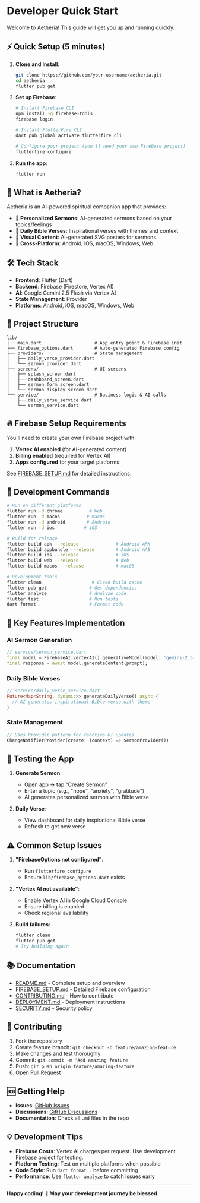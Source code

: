 # Developer Quick Start

Welcome to Aetheria! This guide will get you up and running quickly.

## ⚡ Quick Setup (5 minutes)

1. **Clone and Install**:
   ```bash
   git clone https://github.com/your-username/aetheria.git
   cd aetheria
   flutter pub get
   ```

2. **Set up Firebase**:
   ```bash
   # Install Firebase CLI
   npm install -g firebase-tools
   firebase login
   
   # Install FlutterFire CLI
   dart pub global activate flutterfire_cli
   
   # Configure your project (you'll need your own Firebase project)
   flutterfire configure
   ```

3. **Run the app**:
   ```bash
   flutter run
   ```

## 🎯 What is Aetheria?

Aetheria is an AI-powered spiritual companion app that provides:
- **🎤 Personalized Sermons**: AI-generated sermons based on your topics/feelings
- **📖 Daily Bible Verses**: Inspirational verses with themes and context
- **🎨 Visual Content**: AI-generated SVG posters for sermons
- **📱 Cross-Platform**: Android, iOS, macOS, Windows, Web

## 🛠️ Tech Stack

- **Frontend**: Flutter (Dart)
- **Backend**: Firebase (Firestore, Vertex AI)
- **AI**: Google Gemini 2.5 Flash via Vertex AI
- **State Management**: Provider
- **Platforms**: Android, iOS, macOS, Windows, Web

## 📁 Project Structure

```
lib/
├── main.dart                    # App entry point & Firebase init
├── firebase_options.dart        # Auto-generated Firebase config
├── providers/                   # State management
│   ├── daily_verse_provider.dart
│   └── sermon_provider.dart
├── screens/                     # UI screens
│   ├── splash_screen.dart
│   ├── dashboard_screen.dart
│   ├── sermon_form_screen.dart
│   └── sermon_display_screen.dart
└── service/                     # Business logic & AI calls
    ├── daily_verse_service.dart
    └── sermon_service.dart
```

## 🔥 Firebase Setup Requirements

You'll need to create your own Firebase project with:

1. **Vertex AI enabled** (for AI-generated content)
2. **Billing enabled** (required for Vertex AI)
3. **Apps configured** for your target platforms

See [FIREBASE_SETUP.md](FIREBASE_SETUP.md) for detailed instructions.

## 🚀 Development Commands

```bash
# Run on different platforms
flutter run -d chrome          # Web
flutter run -d macos          # macOS  
flutter run -d android        # Android
flutter run -d ios           # iOS

# Build for release
flutter build apk --release              # Android APK
flutter build appbundle --release        # Android AAB
flutter build ios --release              # iOS
flutter build web --release              # Web
flutter build macos --release            # macOS

# Development tools
flutter clean                   # Clean build cache
flutter pub get                # Get dependencies
flutter analyze                # Analyze code
flutter test                   # Run tests
dart format .                  # Format code
```

## 🎨 Key Features Implementation

### AI Sermon Generation
```dart
// service/sermon_service.dart
final model = FirebaseAI.vertexAI().generativeModel(model: 'gemini-2.5-flash');
final response = await model.generateContent(prompt);
```

### Daily Bible Verses
```dart
// service/daily_verse_service.dart  
Future<Map<String, dynamic>> generateDailyVerse() async {
  // AI generates inspirational Bible verse with theme
}
```

### State Management
```dart
// Uses Provider pattern for reactive UI updates
ChangeNotifierProvider(create: (context) => SermonProvider())
```

## 🧪 Testing the App

1. **Generate Sermon**:
   - Open app → tap "Create Sermon"
   - Enter a topic (e.g., "hope", "anxiety", "gratitude")
   - AI generates personalized sermon with Bible verse

2. **Daily Verse**:
   - View dashboard for daily inspirational Bible verse
   - Refresh to get new verse

## ⚠️ Common Setup Issues

1. **"FirebaseOptions not configured"**:
   - Run `flutterfire configure`
   - Ensure `lib/firebase_options.dart` exists

2. **"Vertex AI not available"**:
   - Enable Vertex AI in Google Cloud Console
   - Ensure billing is enabled
   - Check regional availability

3. **Build failures**:
   ```bash
   flutter clean
   flutter pub get
   # Try building again
   ```

## 📚 Documentation

- [README.md](README.md) - Complete setup and overview
- [FIREBASE_SETUP.md](FIREBASE_SETUP.md) - Detailed Firebase configuration
- [CONTRIBUTING.md](CONTRIBUTING.md) - How to contribute
- [DEPLOYMENT.md](DEPLOYMENT.md) - Deployment instructions
- [SECURITY.md](SECURITY.md) - Security policy

## 🤝 Contributing

1. Fork the repository
2. Create feature branch: `git checkout -b feature/amazing-feature`
3. Make changes and test thoroughly
4. Commit: `git commit -m 'Add amazing feature'`
5. Push: `git push origin feature/amazing-feature`
6. Open Pull Request

## 🆘 Getting Help

- **Issues**: [GitHub Issues](https://github.com/your-username/aetheria/issues)
- **Discussions**: [GitHub Discussions](https://github.com/your-username/aetheria/discussions)
- **Documentation**: Check all `.md` files in the repo

## 💡 Development Tips

- **Firebase Costs**: Vertex AI charges per request. Use development Firebase project for testing.
- **Platform Testing**: Test on multiple platforms when possible
- **Code Style**: Run `dart format .` before committing
- **Performance**: Use `flutter analyze` to catch issues early

---

**Happy coding! 🙏 May your development journey be blessed.**
